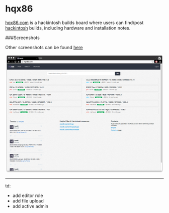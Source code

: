 # hqx86
[hqx86.com](http://hqx86.com/) is a hackintosh builds board where users can find/post [hackintosh](https://en.wikipedia.org/wiki/OSx86) builds, including hardware and installation notes.

###Screenshots

Other screenshots can be found [here](/screenshots)

![home page](screenshots/home.png)


---

td:

- add editor role
- add file upload
- add active admin

